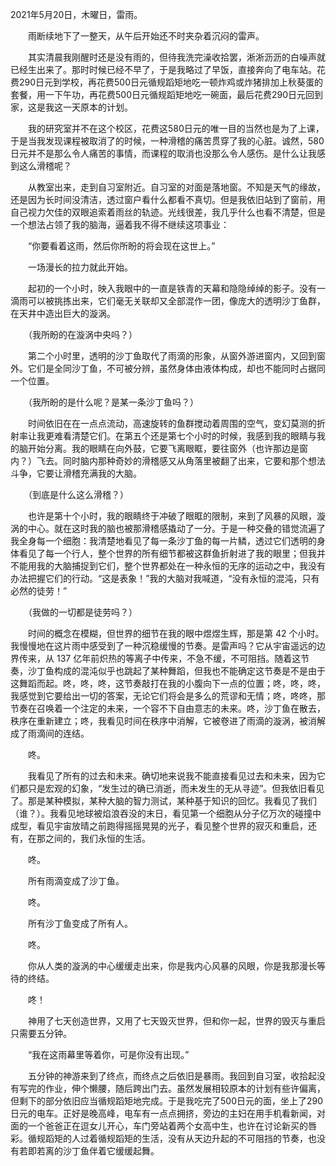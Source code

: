 2021年5月20日，木曜日，雷雨。

　　雨断续地下了一整天，从午后开始还不时夹杂着沉闷的雷声。

　　其实清晨我刚醒时还是没有雨的，但待我洗完澡收拾罢，淅淅沥沥的白噪声就已经生出来了。那时时候已经不早了，于是我略过了早饭，直接奔向了电车站。花费290日元到学校，再花费500日元循规蹈矩地吃一顿炸鸡或炸猪排加上秋葵蛋的套餐，用一下午功，再花费500日元循规蹈矩地吃一碗面，最后花费290日元回到家，这是我这一天原本的计划。

　　我的研究室并不在这个校区，花费这580日元的唯一目的当然也是为了上课，于是当我发现课程被取消了的时候，一种滑稽的痛苦贯穿了我的心脏。诚然，580日元并不是那么令人痛苦的事情，而课程的取消也没那么令人感伤。是什么让我感到这么滑稽呢？

　　从教室出来，走到自习室附近。自习室的对面是落地窗。不知是天气的缘故，还是因为长时间没清洁，透过窗户看什么都看不真切。但是我依旧站到了窗前，用自己视力欠佳的双眼追索着雨丝的轨迹。光线很差，我几乎什么也看不清楚，但是一个想法占领了我的脑海，逼着我不得不继续这项事业：

　　“你要看着这雨，然后你所盼的将会现在这世上。”

　　一场漫长的拉力就此开始。

　　起初的一个小时，映入我眼中的一直是铁青的天幕和隐隐绰绰的影子。没有一滴雨可以被挑拣出来，它们毫无关联却又全部混作一团，像庞大的透明沙丁鱼群，在天井中造出巨大的漩涡。

　　（我所盼的在漩涡中央吗？）

　　第二个小时里，透明的沙丁鱼取代了雨滴的形象，从窗外游进窗内，又回到窗外。它们是全同沙丁鱼，不可被分辨，虽然身体由液体构成，却也不能同时占据同一个位置。

　　（我所盼的是什么呢？是某一条沙丁鱼吗？）

　　时间依旧在在一点点流动，高速旋转的鱼群搅动着周围的空气，变幻莫测的折射率让我更难看清楚它们。在第五个还是第七个小时的时候，我感到我的眼睛与我的脑开始分离。我的眼睛在向外鼓，它要飞离眼眶，要往窗外（也许那边是窗内？）飞去。同时脑内那种奇妙的滑稽感又从角落里被翻了出来，它要和那个想法斗争，它要让滑稽充满我的大脑。

　　（到底是什么这么滑稽？）

　　也许是第十个小时，我的眼睛终于冲破了眼眶的限制，来到了风暴的风眼，漩涡的中心。就在这时我的脑也被那滑稽感撬动了一分。于是一种交叠的错觉流遍了我全身每一个细胞：我清楚地看见了每一条沙丁鱼的每一片鳞，透过它们透明的身体看见了每一个行人，整个世界的所有细节都被这群鱼折射进了我的眼里；但我并不能用我的大脑捕捉到它们，整个世界都处在一种永恒的无序的运动之中，我没有办法把握它们的行动。“这是表象！”我的大脑对我喊道，“没有永恒的混沌，只有必然的徒劳！”

　　（我做的一切都是徒劳吗？）

　　时间的概念在模糊，但世界的细节在我的眼中煜煜生辉，那是第 42 个小时。我慢慢地在这片雨中感受到了一种沉稳缓慢的节奏。是雷声吗？它从宇宙遥远的边界传来，从 137 亿年前炽热的等离子中传来，不急不缓，不可阻挡。随着这节奏，沙丁鱼构成的混沌似乎也跳起了某种舞蹈，但我也不能确定这节奏是不是由于这舞蹈而起。咚，咚，咚，这节奏敲打在我的小腹向下一点的位置；咚，咚，咚，我感觉到它要给出一切的答案，无论它们将会是多么的荒谬和无情；咚，咚咚，那节奏在召唤着一个注定的未来，一个容不下自由意志的未来。咚，沙丁鱼在散去，秩序在重新建立；咚，我看见时间在秩序中消解，它被卷进了雨滴的漩涡，被消解成了雨滴间的连结。

　　咚。

　　我看见了所有的过去和未来。确切地来说我不能直接看见过去和未来，因为它们都只是宏观的幻象，“发生过的确已消逝，而未发生的无从寻迹”。但我依旧看见了。那是某种模拟，某种大脑的智力测试，某种基于知识的回忆。我看见了我们（谁？）。我看见地球被焰浪吞没的末日，看见第一个细胞从分子亿万次的碰撞中成型，看见宇宙放晴之前跑得摇摇晃晃的光子，看见整个世界的寂灭和重启，还有，在那之间的，我们永恒的生活。

　　咚。

　　所有雨滴变成了沙丁鱼。

　　咚。

　　所有沙丁鱼变成了所有人。

　　咚。

　　你从人类的漩涡的中心缓缓走出来，你是我内心风暴的风眼，你是我那漫长等待的终结。

　　咚！

　　神用了七天创造世界，又用了七天毁灭世界，但和你一起，世界的毁灭与重启只需要五分钟。

　　“我在这雨幕里等着你，可是你没有出现。”

　　五分钟的神游来到了终点，而终点之后依旧是暴雨。我回到自习室，收拾起没有写完的作业，伸个懒腰，随后跨出门去。虽然发展相较原本的计划有些许偏离，但剩下的部分依旧应当循规蹈矩地完成。于是我吃完了500日元的面，坐上了290日元的电车。正好是晚高峰，电车有一点点拥挤，旁边的主妇在用手机看新闻，对面的一个爸爸正在逗女儿开心，车门旁站着两个女高中生，也许在讨论新买的唇彩。循规蹈矩的人过着循规蹈矩的生活，没有从天边升起的不可阻挡的节奏，也没有若即若离的沙丁鱼伴着它缓缓起舞。